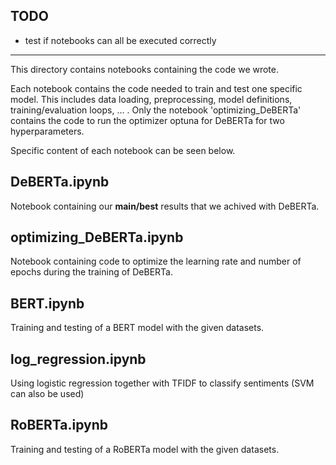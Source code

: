 
## TODO
- test if notebooks can all be executed correctly


-------------------------------------------------------------------------------------
This directory contains notebooks containing the code we wrote.

Each notebook contains the code needed to train and test one specific model. This includes data loading, preprocessing, model definitions, training/evaluation loops, ... .
Only the notebook 'optimizing_DeBERTa' contains the code to run the optimizer optuna for DeBERTa for two hyperparameters.

Specific content of each notebook can be seen below.



## DeBERTa.ipynb
Notebook containing our **main/best** results that we achived with DeBERTa. 

## optimizing_DeBERTa.ipynb
Notebook containing code to optimize the learning rate and number of epochs during the training of DeBERTa.


## BERT.ipynb
Training and testing of a BERT model with the given datasets.


## log_regression.ipynb
Using logistic regression together with TFIDF to classify sentiments (SVM can also be used)


## RoBERTa.ipynb
Training and testing of a RoBERTa model with the given datasets.
